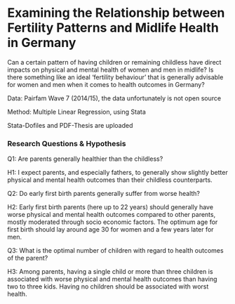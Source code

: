 #  Examining the Relationship between Fertility Patterns and Midlife Health in Germany 

Can a certain pattern of having children or remaining childless have direct impacts on physical and mental health of women and men in midlife? Is there something like an ideal ‘fertility behaviour’ that is generally advisable for women and men when it comes to health outcomes in Germany?

Data:   Pairfam Wave 7 (2014/15), the data unfortunately is not open source

Method: Multiple Linear Regression, using Stata

Stata-Dofiles and PDF-Thesis are uploaded



### Research Questions & Hypothesis

Q1: Are parents generally healthier than the childless?

H1: I expect parents, and especially fathers, to generally show slightly better physical
and mental health outcomes than their childless counterparts.


Q2: Do early first birth parents generally suffer from worse health?

H2: Early first birth parents (here up to 22 years) should generally have worse physical and mental health outcomes compared to other parents, mostly moderated through socio economic factors. The optimum age for first birth should lay around age 30 for women and a few years later for men.


Q3: What is the optimal number of children with regard to health outcomes of the parent?

H3: Among parents, having a single child or more than three children is associated
with worse physical and mental health outcomes than having two to three kids. Having no children should be associated with worst health.